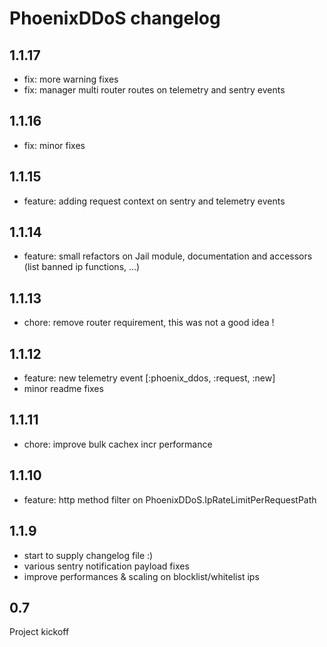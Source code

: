 # PhoenixDDoS changelog

## 1.1.17

- fix: more warning fixes
- fix: manager multi router routes on telemetry and sentry events

## 1.1.16

- fix: minor fixes

## 1.1.15

- feature: adding request context on sentry and telemetry events

## 1.1.14

- feature: small refactors on Jail module, documentation and accessors (list banned ip functions, ...)

## 1.1.13

- chore: remove router requirement, this was not a good idea !

## 1.1.12

- feature: new telemetry event [:phoenix_ddos, :request, :new]
- minor readme fixes

## 1.1.11

- chore: improve bulk cachex incr performance

## 1.1.10

- feature: http method filter on PhoenixDDoS.IpRateLimitPerRequestPath

## 1.1.9

- start to supply changelog file :)
- various sentry notification payload fixes
- improve performances & scaling on blocklist/whitelist ips

## 0.7

Project kickoff
